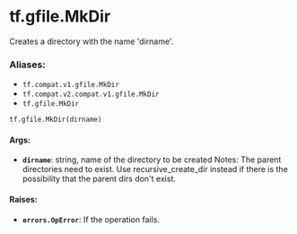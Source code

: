 <div itemscope itemtype="http://developers.google.com/ReferenceObject">
<meta itemprop="name" content="tf.gfile.MkDir" />
<meta itemprop="path" content="Stable" />
</div>

# tf.gfile.MkDir

Creates a directory with the name 'dirname'.

### Aliases:

* `tf.compat.v1.gfile.MkDir`
* `tf.compat.v2.compat.v1.gfile.MkDir`
* `tf.gfile.MkDir`

``` python
tf.gfile.MkDir(dirname)
```

<!-- Placeholder for "Used in" -->


#### Args:


* <b>`dirname`</b>: string, name of the directory to be created
Notes: The parent directories need to exist. Use recursive_create_dir instead
  if there is the possibility that the parent dirs don't exist.

#### Raises:


* <b>`errors.OpError`</b>: If the operation fails.